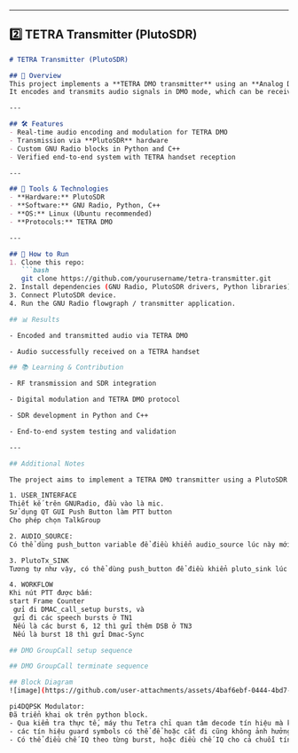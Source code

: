 
---

## 2️⃣ **TETRA Transmitter (PlutoSDR)**

```markdown
# TETRA Transmitter (PlutoSDR)

## 📌 Overview
This project implements a **TETRA DMO transmitter** using an **Analog Devices PlutoSDR**, GNU Radio, and custom Python/C++ blocks.  
It encodes and transmits audio signals in DMO mode, which can be received and played back on a TETRA handset.  

---

## 🛠️ Features
- Real-time audio encoding and modulation for TETRA DMO  
- Transmission via **PlutoSDR** hardware  
- Custom GNU Radio blocks in Python and C++  
- Verified end-to-end system with TETRA handset reception  

---

## 🔧 Tools & Technologies
- **Hardware:** PlutoSDR  
- **Software:** GNU Radio, Python, C++  
- **OS:** Linux (Ubuntu recommended)  
- **Protocols:** TETRA DMO  

---

## 🚀 How to Run
1. Clone this repo:  
   ```bash
   git clone https://github.com/yourusername/tetra-transmitter.git  
2. Install dependencies (GNU Radio, PlutoSDR drivers, Python libraries).  
3. Connect PlutoSDR device. 
4. Run the GNU Radio flowgraph / transmitter application.  

## 📊 Results

- Encoded and transmitted audio via TETRA DMO

- Audio successfully received on a TETRA handset

## 📚 Learning & Contribution

- RF transmission and SDR integration

- Digital modulation and TETRA DMO protocol

- SDR development in Python and C++

- End-to-end system testing and validation

---

## Additional Notes

The project aims to implement a TETRA DMO transmitter using a PlutoSDR device, GNU Radio toolkit, and custom Python/C++ blocks; successfully encoded, modulated and transmitted voice from PC microphone; audio received live on a TETRA handset.

1. USER_INTERFACE
Thiết kế trên GNURadio, đầu vào là mic. 
Sử dụng QT GUI Push Button làm PTT button
Cho phép chọn TalkGroup

2. AUDIO_SOURCE:
Có thể dùng push_button variable để điều khiển audio_source lúc này mới bắt đầu hoạt động ? Nếu không thì cũng sẽ điều khiển để source encoder chỉ hoạt động khi có push_button ON.

3. PlutoTx_SINK
Tương tự như vậy, có thể dùng push_button để điều khiển pluto_sink lúc này mới bắt đầu hoạt động ? PlutoTx chỉ transmit khi có các burst dữ liệu được gửi đến, theo tín hiệu BURST ACTIVE hay là sẽ để phát liên tục, nếu input = zero thì tự động không phát. Còn module IQ Encoder / IQ Mapping sẽ phải chịu trách nhiệm việc điều chế tín hiệu theo các bursts.

4. WORKFLOW
Khi nút PTT được bấm:
start Frame Counter
 gửi đi DMAC_call_setup bursts, và
 gửi đi các speech bursts ở TN1
 Nếu là các burst 6, 12 thì gửi thêm DSB ở TN3
 Nếu là burst 18 thì gửi Dmac-Sync

## DMO GroupCall setup sequence 

## DMO GroupCall terminate sequence

## Block Diagram  
![image](https://github.com/user-attachments/assets/4baf6ebf-0444-4bd7-bf9d-24bff403059f)

pi4DQPSK Modulator:
Đã triển khai ok trên python block.
- Qua kiểm tra thực tế, máy thu Tetra chỉ quan tâm decode tín hiệu mà không quan tâm đến khe thời gian hay tín hiệu nhiễu gì cả. Nếu để điều chế IQ liên tục, và phát đi cả các inactive burst (như tín hiệu TMO) thì máy bộ đàm tetra vẫn thu bình thường. Như vậy máy thu Tetra sau khi đồng bộ được thời gian với nguồn phát, thì chỉ quan tâm đến khe thời gian của mình và mặc kệ các đoạn tín hiệu bên ngoài có nhiễu hay không nhiễu
- các tín hiệu guard symbols có thể để hoặc cắt đi cũng không ảnh hưởng đến khả năng thu
- Có thể điều chế IQ theo từng burst, hoặc điều chế IQ cho cả chuỗi tín hiệu (cả inactive burst), và zerorize các inactive burst, để phát không gây nhiễu.

